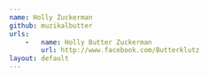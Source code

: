 ```yaml
---
name: Holly Zuckerman
github: muzikalbutter
urls:
    -   name: Holly Butter Zuckerman
        url: http://www.facebook.com/Butterklutz
layout: default
---
```

